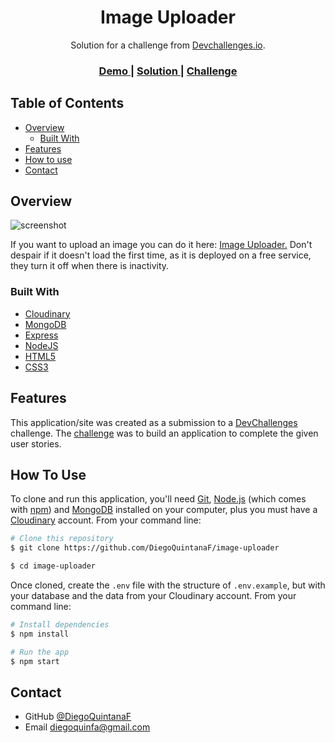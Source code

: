 <!-- Please update value in the {}  -->

<h1 align="center">Image Uploader</h1>

<div align="center">
   Solution for a challenge from  <a href="http://devchallenges.io" target="_blank">Devchallenges.io</a>.
</div>

<div align="center">
  <h3>
    <a href="https://{your-demo-link.your-domain}">
      Demo
    </a>
    <span> | </span>
    <a href="https://{your-url-to-the-solution}">
      Solution
    </a>
    <span> | </span>
    <a href="https://devchallenges.io/challenges/O2iGT9yBd6xZBrOcVirx">
      Challenge
    </a>
  </h3>
</div>

<!-- TABLE OF CONTENTS -->

## Table of Contents

- [Overview](#overview)
  - [Built With](#built-with)
- [Features](#features)
- [How to use](#how-to-use)
- [Contact](#contact)

<!-- OVERVIEW -->

## Overview

![screenshot](https://res.cloudinary.com/drvoywub5/image/upload/v1689292332/image_uploader/pwmucpgwvxa3htcrijpe.gif)

If you want to upload an image you can do it here: [Image Uploader.](https://upload-images-here.onrender.com/)
Don't despair if it doesn't load the first time, as it is deployed on a free service, they turn it off when there is inactivity.

### Built With

<!-- This section should list any major frameworks that you built your project using. Here are a few examples.-->

- [Cloudinary](https://cloudinary.com/)
- [MongoDB](https://www.mongodb.com/)
- [Express](https://expressjs.com/)
- [NodeJS](https://nodejs.org/en)
- [HTML5](https://dev.w3.org/html5/spec-LC/)
- [CSS3](https://www.w3.org/Style/CSS/Overview.en.html)

## Features

<!-- List the features of your application or follow the template. Don't share the figma file here :) -->

This application/site was created as a submission to a [DevChallenges](https://devchallenges.io/challenges) challenge. The [challenge](https://devchallenges.io/challenges/O2iGT9yBd6xZBrOcVirx) was to build an application to complete the given user stories.

## How To Use

<!-- Example: -->

To clone and run this application, you'll need [Git](https://git-scm.com), [Node.js](https://nodejs.org/en/download/) (which comes with [npm](http://npmjs.com)) and [MongoDB](https://www.mongodb.com/) installed on your computer, plus you must have a [Cloudinary](https://cloudinary.com/) account. From your command line:

```bash
# Clone this repository
$ git clone https://github.com/DiegoQuintanaF/image-uploader

$ cd image-uploader
```

Once cloned, create the `.env` file with the structure of `.env.example`, but with your database and the data from your Cloudinary account. From your command line:

```bash
# Install dependencies
$ npm install

# Run the app
$ npm start
```

## Contact

- GitHub [@DiegoQuintanaF](https://github.com/DiegoQuintanaF/)
- Email [diegoquinfa@gmail.com]()
